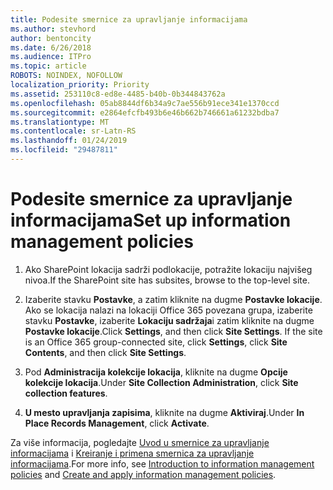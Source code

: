 ```yaml
---
title: Podesite smernice za upravljanje informacijama
ms.author: stevhord
author: bentoncity
ms.date: 6/26/2018
ms.audience: ITPro
ms.topic: article
ROBOTS: NOINDEX, NOFOLLOW
localization_priority: Priority
ms.assetid: 253110c8-ed8e-4485-b40b-0b344843762a
ms.openlocfilehash: 05ab8844df6b34a9c7ae556b91ece341e1370ccd
ms.sourcegitcommit: e2864efcfb493b6e46b662b746661a61232bdba7
ms.translationtype: MT
ms.contentlocale: sr-Latn-RS
ms.lasthandoff: 01/24/2019
ms.locfileid: "29487811"
---
```

# <a name="set-up-information-management-policies"></a><span data-ttu-id="01834-102">Podesite smernice za upravljanje informacijama</span><span class="sxs-lookup"><span data-stu-id="01834-102">Set up information management policies</span></span>

1. <span data-ttu-id="01834-103">Ako SharePoint lokacija sadrži podlokacije, potražite lokaciju najvišeg nivoa.</span><span class="sxs-lookup"><span data-stu-id="01834-103">If the SharePoint site has subsites, browse to the top-level site.</span></span>
    
2. <span data-ttu-id="01834-p101">Izaberite stavku **Postavke**, a zatim kliknite na dugme **Postavke lokacije**. Ako se lokacija nalazi na lokaciji Office 365 povezana grupa, izaberite stavku **Postavke**, izaberite **Lokaciju sadržaja**i zatim kliknite na dugme **Postavke lokacije**.</span><span class="sxs-lookup"><span data-stu-id="01834-p101">Click **Settings**, and then click **Site Settings**. If the site is an Office 365 group-connected site, click **Settings**, click **Site Contents**, and then click **Site Settings**.</span></span>
    
3. <span data-ttu-id="01834-106">Pod **Administracija kolekcije lokacija**, kliknite na dugme **Opcije kolekcije lokacija**.</span><span class="sxs-lookup"><span data-stu-id="01834-106">Under **Site Collection Administration**, click **Site collection features**.</span></span>
    
4. <span data-ttu-id="01834-107">**U mesto upravljanja zapisima**, kliknite na dugme **Aktiviraj**.</span><span class="sxs-lookup"><span data-stu-id="01834-107">Under **In Place Records Management**, click **Activate**.</span></span>
    
<span data-ttu-id="01834-108">Za više informacija, pogledajte [Uvod u smernice za upravljanje informacijama](https://go.microsoft.com/fwlink/?linkid=404239) i [Kreiranje i primena smernica za upravljanje informacijama](https://go.microsoft.com/fwlink/?linkid=2003916).</span><span class="sxs-lookup"><span data-stu-id="01834-108">For more info, see [Introduction to information management policies](https://go.microsoft.com/fwlink/?linkid=404239) and [Create and apply information management policies](https://go.microsoft.com/fwlink/?linkid=2003916).</span></span>
  

